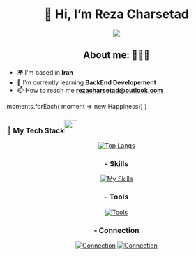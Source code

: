<h1 align="center">👋 Hi, I’m Reza Charsetad</h1>

<p align="center">
<a align="center" href="https://github.com/iamdhanashri/iamdhanashri"><img src="https://readme-typing-svg.herokuapp.com?color=0A88B3&lines=Welcome+to+My+GitHub+Profile!;I'm+a+BackEnd+Developer." /></a>
</p>

<h2 align="center">About me: 👨🏽‍💻</h2>

- 🌍 I'm based in **Iran**
- 🌱 I’m currently learning **BackEnd Developement**
- 📫 How to reach me **rezacharsetad@outlook.com**

moments.forEach(
       moment => new Happiness()
)

<div align="center">
  <h3 align="left" border="0"> 🚀 My Tech Stack<img src="https://camo.githubusercontent.com/beb64ff21c883e318e4f5db5231c2ba4175705bea1c9249e82a41ab375db4f75/68747470733a2f2f6d65646961322e67697068792e636f6d2f6d656469612f51737347456d706b79454f684243623765312f67697068792e6769663f6369643d656366303565343761306e336769316266716e74716d6f62386739616964316f796a327772336473336d67373030626c267269643d67697068792e676966" width="30"/></h3>


[![Top Langs](https://github-readme-stats.vercel.app/api/top-langs/?username=PatrochR&theme=tokyonight)](https://github.com/anuraghazra/github-readme-stats)

<!---
PatrochR/PatrochR is a ✨ special ✨ repository because its `README.md` (this file) appears on your GitHub profile.
You can click the Preview link to take a look at your changes.
--->

### - Skills


[![My Skills](https://skillicons.dev/icons?i=cs,dotnet,bootstrap,github,html,css,js&perline=5)](https://skillicons.dev)

### - Tools

[![Tools](https://skillicons.dev/icons?i=visualstudio,vscode,sqlite,postman&perline=5)](https://skillicons.dev)

### - Connection

[![Connection](https://skillicons.dev/icons?i=discord)](https://discord.com/users/patroch#4555)
[![Connection](https://skillicons.dev/icons?i=instagram)](https://instagram.com/_rezacharsetad)
</div>

